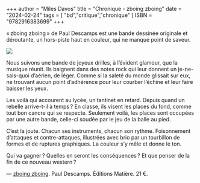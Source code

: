 +++
author = "Miles Davos"
title = "Chronique - zboing zboing"
date = "2024-02-24"
tags = [
    "bd","critique","chronique"
]
ISBN = "9782916383699"
+++

« zboing zboing » de Paul Descamps est une bande dessinée originale et déroutante, un hors-piste haut en couleur, qui ne manque point de saveur.

![](/images/zboing-zboing.jpeg)

Nous suivons une bande de joyeux drilles, à l’évident glamour, que la musique réunit. Ils baignent dans des notes rock qui leur donnent un je-ne-sais-quoi d’aérien, de léger. Comme si la saleté du monde glissait sur eux, ne trouvant aucun point d’adhérence pour leur courber l’échine et leur faire baisser les yeux.

Les voilà qui accourent au lycée, un tantinet en retard. Depuis quand un rebelle arrive-t-il à temps ? En classe, ils visent les places du fond, comme tout bon cancre qui se respecte. Seulement voilà, les places sont occupées par une autre bande, celle-ci soudée par le jeu de la balle au pied.

C’est la joute. Chacun ses instruments, chacun son rythme. Foisonnement d’attaques et contre-attaques, illustrées avec brio par un tourbillon de formes et de ruptures graphiques. La couleur s’y mêle et donne le ton.

Qui va gagner ? Quelles en seront les conséquences ? Et que penser de la fin de ce nouveau western ?

—
[zboing zboing](https://www.matiere.org/livres/zboing-zboing/). Paul Descamps. Éditions Matière. 21 €.
